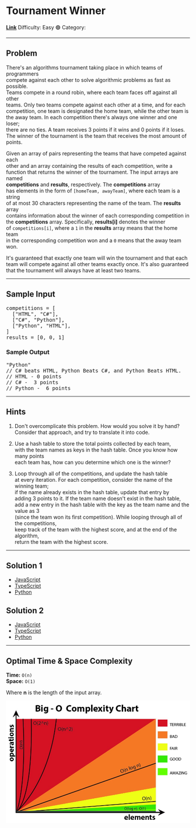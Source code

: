 # Tournament Winner

[**Link**](https://www.algoexpert.io/questions/Tournament%20Winner)
Difficulty: Easy 🟢
Category:

---

## Problem

There's an algorithms tournament taking place in which teams of programmers  
compete against each other to solve algorithmic problems as fast as possible.  
Teams compete in a round robin, where each team faces off against all other  
teams. Only two teams compete against each other at a time, and for each  
competition, one team is designated the home team, while the other team is  
the away team. In each competition there's always one winner and one loser;  
there are no ties. A team receives 3 points if it wins and 0 points if it loses.  
The winner of the tournament is the team that receives the most amount of points.

Given an array of pairs representing the teams that have competed against each  
other and an array containing the results of each competition, write a  
function that returns the winner of the tournament. The input arrays are named  
**competitions** and **results**, respectively. The **competitions** array  
has elements in the form of `[homeTeam, awayTeam]`, where each team is a string  
of at most 30 characters representing the name of the team. The **results** array  
contains information about the winner of each corresponding competition in  
the **competitions** array. Specifically, **results[i]** denotes the winner  
of `competitions[i]`, where a `1` in the **results** array means that the home team  
in the corresponding competition won and a `0` means that the away team won.

It's guaranteed that exactly one team will win the tournament and that each  
team will compete against all other teams exactly once. It's also guaranteed  
that the tournament will always have at least two teams.

---

## Sample Input

<pre><span>competitions</span> = [
  ["HTML", "C#"],
  ["C#", "Python"],
  ["Python", "HTML"],
]
<span>results</span> = [0, 0, 1]
</pre>

### Sample Output

<pre>"Python"
<span>// C# beats HTML, Python Beats C#, and Python Beats HTML.</span>
<span>// HTML - 0 points </span>
<span>// C# -  3 points</span>
<span>// Python -  6 points</span>
</pre>

---

## **Hints**

1. Don't overcomplicate this problem. How would you solve it by hand?  
   Consider that approach, and try to translate it into code.

2. Use a hash table to store the total points collected by each team,  
   with the team names as keys in the hash table. Once you know how many points  
   each team has, how can you determine which one is the winner?

3. Loop through all of the competitions, and update the hash table  
   at every iteration. For each competition, consider the name of the winning team;  
   if the name already exists in the hash table, update that entry by  
   adding 3 points to it. If the team name doesn't exist in the hash table,  
   add a new entry in the hash table with the key as the team name and the value as 3  
   (since the team won its first competition). While looping through all of the competitions,  
   keep track of the team with the highest score, and at the end of the algorithm,  
   return the team with the highest score.

---

## Solution 1

- [JavaScript](./solution_1/tournament-winner.js)
- [TypeScript](./solution_1/tournament-winner.ts)
- [Python](./solution_1/tournament-winner.py)

## Solution 2

- [JavaScript]()
- [TypeScript]()
- [Python]()

---

## Optimal Time & Space Complexity

**Time:** `O(n)`  
**Space:** `O(1)`

Where **n** is the length of the input array.

<img src="../../assets/big-o-complexity-chart.jpg" style="width: 600px"/>

